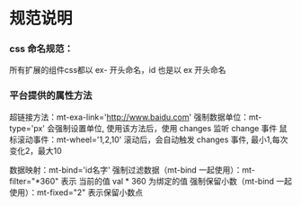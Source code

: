# 规范说明
### css 命名规范：
所有扩展的组件css都以 ex- 开头命名，id 也是以 ex 开头命名

### 平台提供的属性方法
超链接方法：mt-exa-link='http://www.baidu.com'
强制数据单位：mt-type='px' 会强制设置单位, 使用该方法后，使用 changes 监听 change 事件
鼠标滚动事件：mt-wheel='1,2,10' 滚动后，会自动触发 changes 事件, 最小1,每次变化2，最大10

数据映射：mt-bind='id名字'
强制过滤数据（mt-bind 一起使用）：mt-filter="*360" 表示 当前的值 val * 360 为绑定的值
强制保留小数（mt-bind 一起使用）：mt-fixed="2" 表示保留小数点
